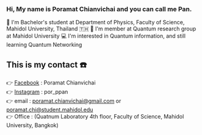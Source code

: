 ### Hi, My name is Poramat Chianvichai and you can call me Pan.

🏫 I'm Bachelor's student at Department of Physics, Faculty of Science, Mahidol University, Thailand 🇹🇭
🏢 I'm member at Quantum research group at Mahidol University
💻 I'm interested in Quantum information, and still learning Quantum Networking

## This is my contact ☎️

👉 [Facebook](https://www.facebook.com/profile.php?id=100001248298365/) : Poramat Chianvichai<br>
👉 [Instagram](https://www.instagram.com/por_ppan/) : por_ppan<br>
👉 email : poramat.chianvichai@gmail.com or poramat.chi@student.mahidol.edu<br>
👉 Office : (Quatnum Laboratory 4th floor, Faculty of Science, Mahidol University, Bangkok)<br>

<!---
PankidT/PankidT is a ✨ special ✨ repository because its `README.md` (this file) appears on your GitHub profile.
You can click the Preview link to take a look at your changes.
--->
